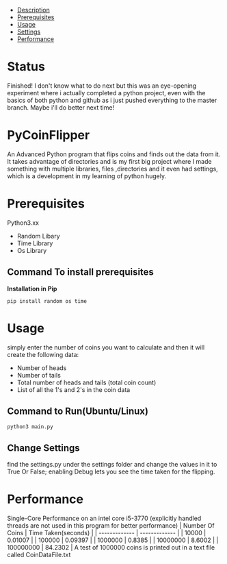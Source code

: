 - [Description](#pycoinflipper)
- [Prerequisites](#prerequisites)
- [Usage](#usage)
- [Settings](#settings)
- [Performance](#performance)


# Status
Finished! I don't know what to do next but this was an eye-opening experiment where i actually completed a python project, even with the basics of both python and github as i just pushed everything to the master branch. Maybe i'll do better next time!
# PyCoinFlipper
An Advanced Python program that flips coins and finds out the data from it. It takes advantage of directories and is my first big project where I made something with multiple libraries, files ,directories and it even had settings, which is a development in my learning of python hugely.
# Prerequisites
Python3.xx
- Random Libary
- Time Library
- Os Library
## Command To install prerequisites
**Installation in Pip**
```
pip install random os time
```

# Usage
simply enter the number of coins you want to calculate and then it will create the following data:
- Number of heads
- Number of tails
- Total number of heads and tails (total coin count)
- List of all the 1's and 2's in the coin data
## Command to Run(Ubuntu/Linux)
```
python3 main.py 
```
## Change Settings
find the settings.py under the settings folder and change the values in it to True Or False; enabling Debug lets you see the time taken for the flipping.
# Performance
Single-Core Performance on an intel core i5-3770 (explicitly handled threads are not used in this program for better performance)
| Number Of Coins  | Time Taken(seconds) |
| ------------- | ------------- |
| 10000  | 0.01007  |
| 100000  | 0.09397  |
| 1000000  | 0.8385  |
| 10000000  | 8.6002  |
| 100000000  | 84.2302  |
A test of 1000000 coins is printed out in a text file called CoinDataFile.txt
